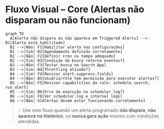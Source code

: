 # Fluxo Visual – Core (Alertas não disparam ou não funcionam)

```mermaid
graph TD
  A[Alerta não dispara ou não aparece em Triggered Alerts] --> B1[Alerta está habilitado]
  B1 -->|Não| F1[Habilitar alerta nas configurações]
  B1 -->|Sim| B2[Agendamento definido corretamente]
  B2 -->|Não| F2[Definir cron ou tempo adequado]
  B2 -->|Sim| B3[Condição da busca retorna eventos?]
  B3 -->|Não| F3[Testar busca no Search App]
  B3 -->|Sim| B4[Throttling ativado?]
  B4 -->|Sim| F4[Revisar alert.suppress.fields]
  B4 -->|Não| B5[Usuário/role tem permissão para executar alertas?]
  B5 -->|Não| F5[Revisar capabilities da role: schedule_search, run_alert]
  B5 -->|Sim| B6[Erro de execução no scheduler.log?]
  B6 -->|Sim| F6[Ver scheduler.log e internal logs]
  B6 -->|Não| G[Alertas devem estar funcionando corretamente]
```

> 💡 Use este fluxo quando um alerta programado **não dispara**, **não aparece no histórico**, ou **nunca gera ação** mesmo com condições atendidas.

